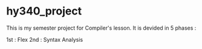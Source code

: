 # hy340_project

This is my semester project for Compiler's lesson.
It is devided in 5 phases :

1st   : Flex
2nd   : Syntax Analysis
